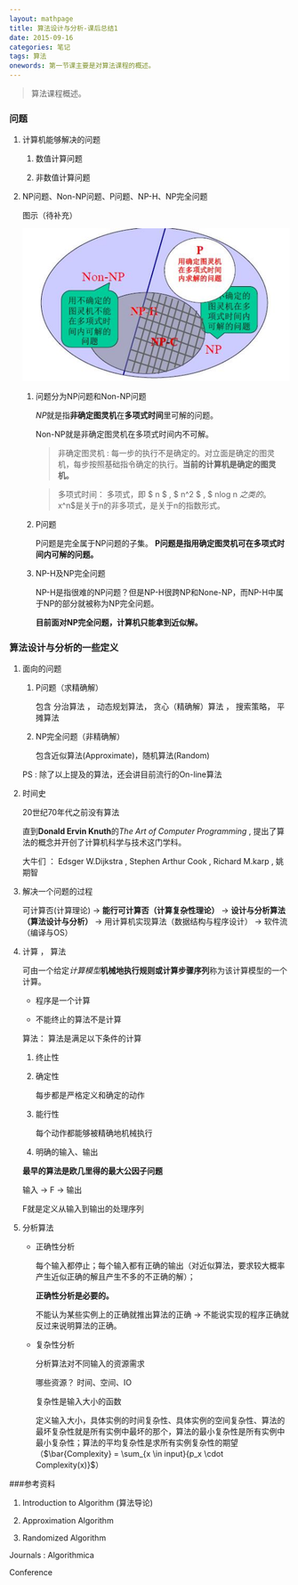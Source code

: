 ```yaml
---
layout: mathpage
title: 算法设计与分析-课后总结1
date: 2015-09-16
categories: 笔记
tags: 算法
onewords: 第一节课主要是对算法课程的概述。
---
```

> 算法课程概述。

### 问题

1. 计算机能够解决的问题
    
    1. 数值计算问题

    2. 非数值计算问题

2. NP问题、Non-NP问题、P问题、NP-H、NP完全问题

    图示（待补充）

    ![计算问题分类](/assets/img/class/algorithm/algorithm_1_1_master_method.jpg.jpg)

    1. 问题分为NP问题和Non-NP问题

        *NP*就是指**非确定图灵机**在**多项式时间**里可解的问题。

        Non-NP就是非确定图灵机在多项式时间内不可解。
        
        > 非确定图灵机 : 每一步的执行不是确定的。对立面是确定的图灵机，每步按照基础指令确定的执行。**当前的计算机是确定的图灵机。**

        > 多项式时间： 多项式，即 $ n $ , $ n^2 $ , $ nlog n $之类的。$x^n$是关于n的非多项式，是关于n的指数形式。

    2. P问题

        P问题是完全属于NP问题的子集。 **P问题是指用确定图灵机可在多项式时间内可解的问题。**

    3. NP-H及NP完全问题

        NP-H是指很难的NP问题？但是NP-H很跨NP和None-NP，而NP-H中属于NP的部分就被称为NP完全问题。

        **目前面对NP完全问题，计算机只能拿到近似解。**

### 算法设计与分析的一些定义

1. 面向的问题

    1. P问题（求精确解） 

        包含 分治算法 ， 动态规划算法， 贪心（精确解）算法 ， 搜索策略， 平摊算法

    2. NP完全问题（非精确解） 

        包含近似算法(Approximate)，随机算法(Random)

    PS : 除了以上提及的算法，还会讲目前流行的On-line算法

2. 时间史

    20世纪70年代之前没有算法

    直到**Donald Ervin Knuth**的*The Art of Computer Programming*  , 提出了算法的概念并开创了计算机科学与技术这门学科。

    大牛们 ： Edsger W.Dijkstra , Stephen Arthur Cook , Richard M.karp , 姚期智

3. 解决一个问题的过程

    可计算否(计算理论) -> **能行可计算否（计算复杂性理论）** -> **设计与分析算法（算法设计与分析）** -> 用计算机实现算法（数据结构与程序设计） -> 软件流（编译与OS）


4. 计算 ， 算法

    可由一个给定*计算模型***机械地执行规则或计算步骤序列**称为该计算模型的一个计算。

    - 程序是一个计算

    - 不能终止的算法不是计算

    算法： 算法是满足以下条件的计算

    1. 终止性

    2. 确定性

        每步都是严格定义和确定的动作

    3. 能行性

        每个动作都能够被精确地机械执行

    4. 明确的输入、输出

    **最早的算法是欧几里得的最大公因子问题**

    输入  -> F -> 输出

    F就是定义从输入到输出的处理序列

5. 分析算法

    - 正确性分析

        每个输入都停止；每个输入都有正确的输出（对近似算法，要求较大概率产生近似正确的解且产生不多的不正确的解）；

        **正确性分析是必要的。**

        不能认为某些实例上的正确就推出算法的正确 -> 不能说实现的程序正确就反过来说明算法的正确。

    - 复杂性分析

        分析算法对不同输入的资源需求

        哪些资源？ 时间、空间、IO

        复杂性是输入大小的函数

        定义输入大小，具体实例的时间复杂性、具体实例的空间复杂性、算法的最坏复杂性就是所有实例中最坏的那个，算法的最小复杂性是所有实例中最小复杂性；算法的平均复杂性是求所有实例复杂性的期望（$\bar{Complexity} = \sum_{x \in input}{p_x \cdot Complexity(x)}$）


###参考资料

1. Introduction to Algorithm (算法导论)

2. Approximation Algorithm

3. Randomized Algorithm

Journals : Algorithmica

Conference
